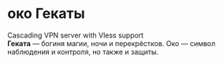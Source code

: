 # око Гекаты
Cascading VPN server with Vless support  
**Геката** — богиня магии, ночи и перекрёстков. Око — символ наблюдения и контроля, но также и защиты.
